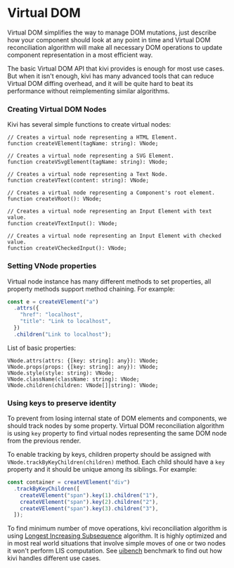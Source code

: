 # Virtual DOM

Virtual DOM simplifies the way to manage DOM mutations, just describe how your component should look at any point in
time and Virtual DOM reconciliation algorithm will make all necessary DOM operations to update component representation
in a most efficient way.

The basic Virtual DOM API that kivi provides is enough for most use cases. But when it isn't enough, kivi has many
advanced tools that can reduce Virtual DOM diffing overhead, and it will be quite hard to beat its performance without
reimplementing similar algorithms.

### Creating Virtual DOM Nodes

Kivi has several simple functions to create virtual nodes:

```
// Creates a virtual node representing a HTML Element.
function createVElement(tagName: string): VNode;

// Creates a virtual node representing a SVG Element.
function createVSvgElement(tagName: string): VNode;

// Creates a virtual node representing a Text Node.
function createVText(content: string): VNode;

// Creates a virtual node representing a Component's root element.
function createVRoot(): VNode;

// Creates a virtual node representing an Input Element with text value.
function createVTextInput(): VNode;

// Creates a virtual node representing an Input Element with checked value.
function createVCheckedInput(): VNode;
```

### Setting VNode properties

Virtual node instance has many different methods to set properties, all property methods support method chaining. For
example:

```ts
const e = createVElement("a")
  .attrs({
    "href": "localhost",
    "title": "Link to localhost",
  })
  .children("Link to localhost");
```

List of basic properties:

```
VNode.attrs(attrs: {[key: string]: any}): VNode;
VNode.props(props: {[key: string]: any}): VNode;
VNode.style(style: string): VNode;
VNode.className(className: string): VNode;
VNode.children(children: VNode[]|string): VNode;
```

### Using keys to preserve identity

To prevent from losing internal state of DOM elements and components, we should track nodes by some property. Virtual
DOM reconciliation algorithm is using `key` property to find virtual nodes representing the same DOM node from
the previous render.

To enable tracking by keys, children property should be assigned with `VNode.trackByKeyChildren(children)` method. Each
child should have a `key` property and it should be unique among its siblings. For example:

```ts
const container = createVElement("div")
  .trackByKeyChildren([
    createVElement("span").key(1).children("1"),
    createVElement("span").key(2).children("2"),
    createVElement("span").key(3).children("3"),
  ]);
```

To find minimum number of move operations, kivi reconciliation algorithm is using
[Longest Increasing Subsequence](https://en.wikipedia.org/wiki/Longest_increasing_subsequence) algorithm. It is highly
optimized and in most real world situations that involve simple moves of one or two nodes it won't perform LIS
computation. See [uibench](https://localvoid.github.io/uibench/) benchmark to find out how kivi handles different use
cases.
